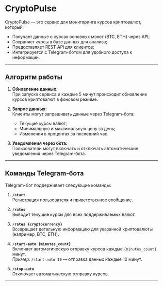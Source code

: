 # CryptoPulse

CryptoPulse — это сервис для мониторинга курсов криптовалют, который:
- Получает данные о курсах основных монет (BTC, ETH) через API;
- Сохраняет курсы в базе данных для анализа;
- Предоставляет REST API для клиентов;
- Интегрируется с Telegram-ботом для удобного доступа к информации.

---

## Алгоритм работы

1. **Обновление данных:**  
   При запуске сервиса и каждые 5 минут происходит обновление курсов криптовалют в фоновом режиме.

2. **Запрос данных:**  
   Клиенты могут запрашивать данные через Telegram-бота:
   - Текущие курсы валют;
   - Минимальную и максимальную цену за день;
   - Изменения в процентах за последний час.

3. **Уведомления через бота:**  
   Пользователи могут включать и отключать автоматические уведомления через Telegram-бота.


---

## Команды Telegram-бота

Telegram-бот поддерживает следующие команды:

1. **`/start`**  
   Регистрация пользователя и приветственное сообщение.

2. **`/rates`**  
   Выводит текущие курсы для всех поддерживаемых валют.

3. **`/rates {cryptocurrency}`**  
   Возвращает детальную информацию для указанной криптовалюты (например, BTC, ETH).

4. **`/start-auto {minutes_count}`**  
   Включает автоматическую отправку курсов каждые `{minutes_count}` минут.  
   *Пример:* `/start-auto 10` — отправка данных каждые 10 минут.

5. **`/stop-auto`**  
   Отключает автоматическую отправку курсов.

---